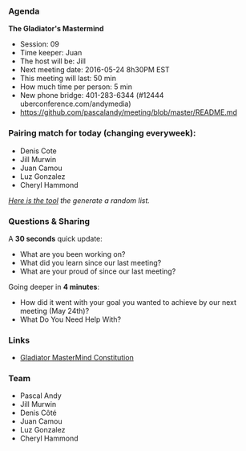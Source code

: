 ### Agenda

**The Gladiator's Mastermind** 
- Session: 09
- Time keeper: Juan
- The host will be: Jill	
- Next meeting date: 2016-05-24 8h30PM EST
- This meeting will last: 50 min
- How much time per person: 5 min
- New phone bridge: 401-283-6344 (#12444 uberconference.com/andymedia)
- https://github.com/pascalandy/meeting/blob/master/README.md

### Pairing match for today (changing everyweek):

- Denis Cote
- Jill Murwin
- Juan Camou 
- Luz Gonzalez
- Cheryl Hammond
  
*[Here is the tool](https://github.com/pascalandy/meeting/blob/master/Gladiator-MasterMind-Constitution.md#randomizelistcom) the generate a random list.*

### Questions & Sharing

A **30 seconds** quick update:

- What are you been working on?
- What did you learn since our last meeting?
- What are your proud of since our last meeting?

Going deeper in **4 minutes**:
	
- How did it went with your goal you wanted to achieve by our next meeting (May 24th)?
- What Do You Need Help With?

### Links
- [Gladiator MasterMind Constitution](https://github.com/pascalandy/meeting/blob/master/Gladiator-MasterMind-Constitution.md)

### Team

- Pascal Andy
- Jill Murwin
- Denis Côté
- Juan Camou
- Luz Gonzalez
- Cheryl Hammond
